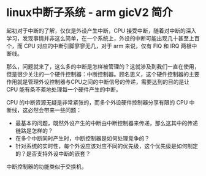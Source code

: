 # linux中断子系统 - arm gicV2 简介

起初对于中断的了解，仅仅是外设产生中断，CPU 接受中断，随着对中断的深入学习，发现事情并非这么简单，在一个系统上，外设的中断可能出现几十甚至上百个，而 CPU 对应的中断引脚寥寥无几，对于 arm 来说，仅有 FIQ 和 IRQ 两根中断线。   

那么，问题就来了，这么多的中断是怎样被管理的？这就涉及到我们一直在使用，但是很少关注的一个硬件控制器：中断控制器。顾名思义，这个硬件控制器的主要作用就是管理外设控制器与CPU之间的中断信号的传递，需要达到的目的是让 CPU 能有条不紊地处理每一个硬件产生的中断。  

CPU 的中断资源无疑是非常紧张的，而多个外设硬件控制器分享有限的 CPU 中断线，这必然会带来一些问题：

* 最基本的问题，既然外设产生的中断由中断控制器来传递，那么这其中的传递链路是怎样的？
* 在多个中断同时产生时，中断控制器是如何处理竞争的？
* 针对系统的实时性，每个外设应该对应不同的优先级，这个优先级是如何制定的？是否支持外设中断的嵌套？

中断控制器的功能类似于交换机，

